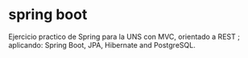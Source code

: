 # spring boot
Ejercicio practico de Spring para la UNS con MVC, orientado a REST ; aplicando: Spring Boot, JPA, Hibernate and PostgreSQL.

